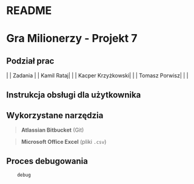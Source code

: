 # README #

# Gra Milionerzy - Projekt 7


## Podział prac 

 | | Zadania | |
Kamil Rataj| | |
Kacper Krzyżkowski| | |
Tomasz Porwisz| | |

## Instrukcja obsługi dla użytkownika 




## Wykorzystane narzędzia 

>  **Atlassian Bitbucket** (Git)

>  **Microsoft Office Excel** (pliki `.csv`)
  
## Proces debugowania 

```bash
	debug
```

